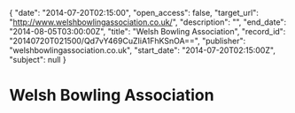 {
  "date": "2014-07-20T02:15:00", 
  "open_access": false, 
  "target_url": "http://www.welshbowlingassociation.co.uk/", 
  "description": "", 
  "end_date": "2014-08-05T03:00:00Z", 
  "title": "Welsh Bowling Association", 
  "record_id": "20140720T021500/Qd7vY469CuZIiA1FhKSnOA==", 
  "publisher": "welshbowlingassociation.co.uk", 
  "start_date": "2014-07-20T02:15:00Z", 
  "subject": null
}

# Welsh Bowling Association


